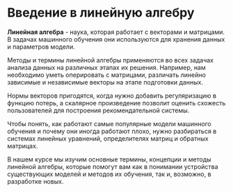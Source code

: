 # Введение в линейную алгебру
**Линейная алгебра** - наука, которая работает с векторами и матрицами. В задачах машинного обучения они используются для хранения данных и параметров модели.

Методы и термины линейной алгебры применяются во всех задачах анализа данных на различных этапах их решения. Например, нам необходимо уметь оперировать с матрицами, различать линейно зависимые и независимые векторы на этапе подготовки данных.

Нормы векторов пригодятся, когда нужно добавить регуляризацию в функцию потерь, а скалярное произведение позволит оценить схожесть пользователей для построения рекомендательной системы.

Чтобы понять, как работают самые популярные модели машинного обучения и почему они иногда работают плохо, нужно разбираться в системах линейных уравнений, определителях матриц и обратных матрицах.

В нашем курсе мы изучим основные термины, концепции и методы линейной алгебры, которые помогут вам как в понимании устройства существующих моделей и методов их обучения, так и, возможно, в разработке новых.
